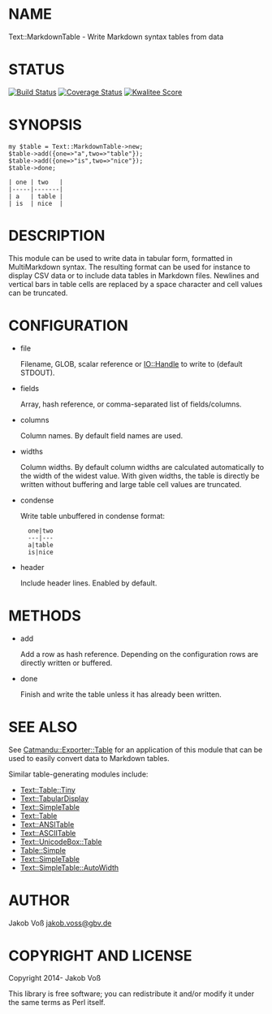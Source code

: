 # NAME

Text::MarkdownTable - Write Markdown syntax tables from data

# STATUS

[![Build Status](https://travis-ci.org/nichtich/Text-MarkdownTable.png)](https://travis-ci.org/nichtich/Text-MarkdownTable)
[![Coverage Status](https://coveralls.io/repos/nichtich/Text-MarkdownTable/badge.png)](https://coveralls.io/r/nichtich/Text-MarkdownTable)
[![Kwalitee Score](http://cpants.cpanauthors.org/dist/Text-MarkdownTable.png)](http://cpants.cpanauthors.org/dist/Text-MarkdownTable)

# SYNOPSIS

    my $table = Text::MarkdownTable->new;
    $table->add({one=>"a",two=>"table"});
    $table->add({one=>"is",two=>"nice"});
    $table->done;

    | one | two   |
    |-----|-------|
    | a   | table |
    | is  | nice  |

# DESCRIPTION

This module can be used to write data in tabular form, formatted in
MultiMarkdown syntax. The resulting format can be used for instance to display
CSV data or to include data tables in Markdown files. Newlines and vertical
bars in table cells are replaced by a space character and cell values can be
truncated.

# CONFIGURATION

- file

    Filename, GLOB, scalar reference or [IO::Handle](https://metacpan.org/pod/IO::Handle) to write to (default STDOUT).

- fields

    Array, hash reference, or comma-separated list of fields/columns.

- columns

    Column names. By default field names are used.

- widths

    Column widths. By default column widths are calculated automatically to the
    width of the widest value. With given widths, the table is directly be written
    without buffering and large table cell values are truncated.

- condense

    Write table unbuffered in condense format:

        one|two
        ---|---
        a|table
        is|nice

- header

    Include header lines. Enabled by default.

# METHODS

- add

    Add a row as hash reference. Depending on the configuration rows are directly
    written or buffered.

- done

    Finish and write the table unless it has already been written.

# SEE ALSO

See [Catmandu::Exporter::Table](https://metacpan.org/pod/Catmandu::Exporter::Table) for an application of this module that can be
used to easily convert data to Markdown tables.

Similar table-generating modules include:

- [Text::Table::Tiny](https://metacpan.org/pod/Text::Table::Tiny)
- [Text::TabularDisplay](https://metacpan.org/pod/Text::TabularDisplay)
- [Text::SimpleTable](https://metacpan.org/pod/Text::SimpleTable)
- [Text::Table](https://metacpan.org/pod/Text::Table)
- [Text::ANSITable](https://metacpan.org/pod/Text::ANSITable)
- [Text::ASCIITable](https://metacpan.org/pod/Text::ASCIITable)
- [Text::UnicodeBox::Table](https://metacpan.org/pod/Text::UnicodeBox::Table)
- [Table::Simple](https://metacpan.org/pod/Table::Simple)
- [Text::SimpleTable](https://metacpan.org/pod/Text::SimpleTable)
- [Text::SimpleTable::AutoWidth](https://metacpan.org/pod/Text::SimpleTable::AutoWidth)

# AUTHOR

Jakob Voß <jakob.voss@gbv.de>

# COPYRIGHT AND LICENSE

Copyright 2014- Jakob Voß

This library is free software; you can redistribute it and/or modify
it under the same terms as Perl itself.
